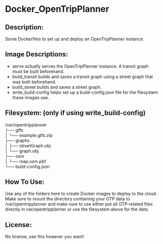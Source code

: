 # Docker_OpenTripPlanner
## Description:
Some Dockerfiles to set up and deploy an OpenTripPlanner instance.
## Image Descriptions:
* serve actually serves the OpenTripPlanner instance. A transit graph must be built beforehand.  
* build_transit builds and saves a transit graph using a street graph that was built beforehand.  
* build_street builds and saves a street graph.  
* write_build-config helps set up a build-config.json file for the filesystem these images use.
## Filesystem: (only if using write_build-config)
/var/opentripplanner  
├── gtfs  
│   └── example.gtfs.zip  
├── graphs  
│   ├── streetGraph.obj  
│   └── graph.obj  
├── osm  
│   └── map.osm.pbf  
└── build-config.json  
## How To Use:
Use any of the folders here to create Docker images to deploy to the cloud. Make sure to mount the directory containing your OTP data to /var/opentripplanner and make sure to use either put all OTP-related files directly in var/opentripplanner or use the filesystem above for the data.
## License:
No license, use this however you want!
